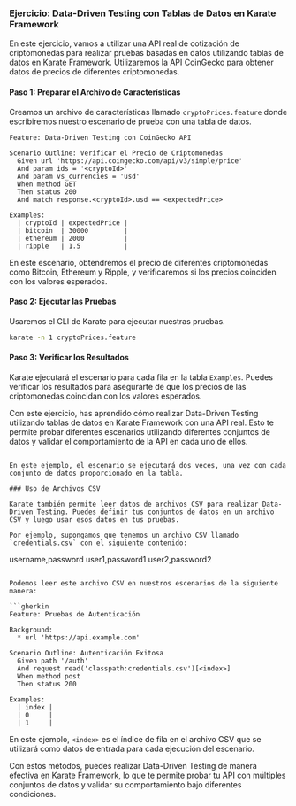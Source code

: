### Ejercicio: Data-Driven Testing con Tablas de Datos en Karate Framework

En este ejercicio, vamos a utilizar una API real de cotización de criptomonedas para realizar pruebas basadas en datos utilizando tablas de datos en Karate Framework. Utilizaremos la API CoinGecko para obtener datos de precios de diferentes criptomonedas.

#### Paso 1: Preparar el Archivo de Características

Creamos un archivo de características llamado `cryptoPrices.feature` donde escribiremos nuestro escenario de prueba con una tabla de datos.

```gherkin
Feature: Data-Driven Testing con CoinGecko API

Scenario Outline: Verificar el Precio de Criptomonedas
  Given url 'https://api.coingecko.com/api/v3/simple/price'
  And param ids = '<cryptoId>'
  And param vs_currencies = 'usd'
  When method GET
  Then status 200
  And match response.<cryptoId>.usd == <expectedPrice>

Examples:
  | cryptoId | expectedPrice |
  | bitcoin  | 30000         |
  | ethereum | 2000          |
  | ripple   | 1.5           |
```

En este escenario, obtendremos el precio de diferentes criptomonedas como Bitcoin, Ethereum y Ripple, y verificaremos si los precios coinciden con los valores esperados.

#### Paso 2: Ejecutar las Pruebas

Usaremos el CLI de Karate para ejecutar nuestras pruebas.

```sh
karate -n 1 cryptoPrices.feature
```

#### Paso 3: Verificar los Resultados

Karate ejecutará el escenario para cada fila en la tabla `Examples`. Puedes verificar los resultados para asegurarte de que los precios de las criptomonedas coincidan con los valores esperados.

Con este ejercicio, has aprendido cómo realizar Data-Driven Testing utilizando tablas de datos en Karate Framework con una API real. Esto te permite probar diferentes escenarios utilizando diferentes conjuntos de datos y validar el comportamiento de la API en cada uno de ellos.
```

En este ejemplo, el escenario se ejecutará dos veces, una vez con cada conjunto de datos proporcionado en la tabla.

### Uso de Archivos CSV

Karate también permite leer datos de archivos CSV para realizar Data-Driven Testing. Puedes definir tus conjuntos de datos en un archivo CSV y luego usar esos datos en tus pruebas.

Por ejemplo, supongamos que tenemos un archivo CSV llamado `credentials.csv` con el siguiente contenido:

```
username,password
user1,password1
user2,password2
```

Podemos leer este archivo CSV en nuestros escenarios de la siguiente manera:

```gherkin
Feature: Pruebas de Autenticación

Background:
  * url 'https://api.example.com'

Scenario Outline: Autenticación Exitosa
  Given path '/auth'
  And request read('classpath:credentials.csv')[<index>]
  When method post
  Then status 200

Examples:
  | index |
  | 0     |
  | 1     |
```

En este ejemplo, `<index>` es el índice de fila en el archivo CSV que se utilizará como datos de entrada para cada ejecución del escenario.

Con estos métodos, puedes realizar Data-Driven Testing de manera efectiva en Karate Framework, lo que te permite probar tu API con múltiples conjuntos de datos y validar su comportamiento bajo diferentes condiciones.